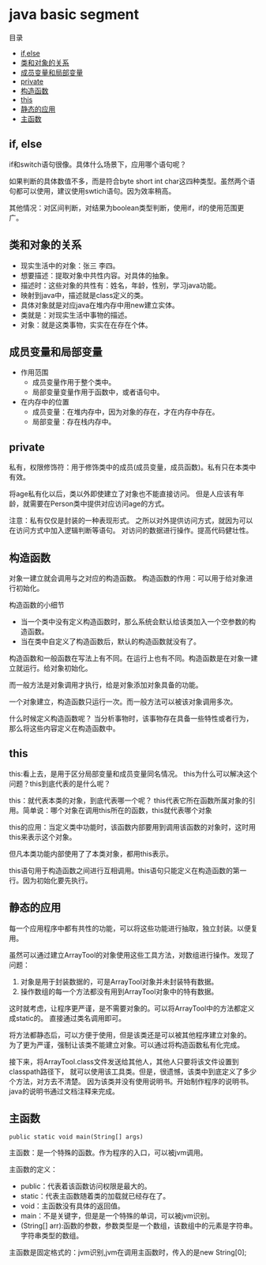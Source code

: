 # java basic segment

目录

- [if,else](#if,else)
- [类和对象的关系](#类和对象的关系)
- [成员变量和局部变量](#成员变量和局部变量)
- [private](#private)
- [构造函数](#构造函数)
- [this](#this)
- [静态的应用](#静态的应用)
- [主函数](#主函数)
## if, else

if和switch语句很像。具体什么场景下，应用哪个语句呢？

如果判断的具体数值不多，而是符合byte short int char这四种类型。虽然两个语句都可以使用，建议使用swtich语句。因为效率稍高。

其他情况：对区间判断，对结果为boolean类型判断，使用if，if的使用范围更广。

## 类和对象的关系

- 现实生活中的对象：张三 李四。
- 想要描述：提取对象中共性内容。对具体的抽象。
- 描述时：这些对象的共性有：姓名，年龄，性别，学习java功能。
- 映射到java中，描述就是class定义的类。
- 具体对象就是对应java在堆内存中用new建立实体。
- 类就是：对现实生活中事物的描述。
- 对象：就是这类事物，实实在在存在个体。


## 成员变量和局部变量

- 作用范围
	- 成员变量作用于整个类中。
	- 局部变量变量作用于函数中，或者语句中。
- 在内存中的位置
	- 成员变量：在堆内存中，因为对象的存在，才在内存中存在。
	- 局部变量：存在栈内存中。

## private

私有，权限修饰符：用于修饰类中的成员(成员变量，成员函数)。私有只在本类中有效。

将age私有化以后，类以外即使建立了对象也不能直接访问。
但是人应该有年龄，就需要在Person类中提供对应访问age的方式。

注意：私有仅仅是封装的一种表现形式。
之所以对外提供访问方式，就因为可以在访问方式中加入逻辑判断等语句。
对访问的数据进行操作。提高代码健壮性。

## 构造函数

对象一建立就会调用与之对应的构造函数。
构造函数的作用：可以用于给对象进行初始化。

构造函数的小细节

- 当一个类中没有定义构造函数时，那么系统会默认给该类加入一个空参数的构造函数。
- 当在类中自定义了构造函数后，默认的构造函数就没有了。

构造函数和一般函数在写法上有不同。在运行上也有不同。构造函数是在对象一建立就运行。给对象初始化。

而一般方法是对象调用才执行，给是对象添加对象具备的功能。

一个对象建立，构造函数只运行一次。而一般方法可以被该对象调用多次。

什么时候定义构造函数呢？
当分析事物时，该事物存在具备一些特性或者行为，那么将这些内容定义在构造函数中。

## this

this:看上去，是用于区分局部变量和成员变量同名情况。
this为什么可以解决这个问题？this到底代表的是什么呢？

this：就代表本类的对象，到底代表哪一个呢？
this代表它所在函数所属对象的引用。简单说：哪个对象在调用this所在的函数，this就代表哪个对象

this的应用：当定义类中功能时，该函数内部要用到调用该函数的对象时，这时用this来表示这个对象。

但凡本类功能内部使用了了本类对象，都用this表示。

this语句用于构造函数之间进行互相调用。this语句只能定义在构造函数的第一行。因为初始化要先执行。

## 静态的应用

每一个应用程序中都有共性的功能，可以将这些功能进行抽取，独立封装。以便复用。

虽然可以通过建立ArrayTool的对象使用这些工具方法，对数组进行操作。发现了问题：

1. 对象是用于封装数据的，可是ArrayTool对象并未封装特有数据。
2. 操作数组的每一个方法都没有用到ArrayTool对象中的特有数据。

这时就考虑，让程序更严谨，是不需要对象的。可以将ArrayTool中的方法都定义成static的。
直接通过类名调用即可。

将方法都静态后，可以方便于使用，但是该类还是可以被其他程序建立对象的。
为了更为严谨，强制让该类不能建立对象。可以通过将构造函数私有化完成。

接下来，将ArrayTool.class文件发送给其他人，其他人只要将该文件设置到classpath路径下，
就可以使用该工具类。但是，很遗憾，该类中到底定义了多少个方法，对方去不清楚。
因为该类并没有使用说明书。开始制作程序的说明书。java的说明书通过文档注释来完成。

## 主函数

`public static void main(String[] args)`

主函数：是一个特殊的函数。作为程序的入口，可以被jvm调用。

主函数的定义：

- public：代表着该函数访问权限是最大的。
- static：代表主函数随着类的加载就已经存在了。
- void：主函数没有具体的返回值。
- main：不是关键字，但是是一个特殊的单词，可以被jvm识别。
- (String[] arr):函数的参数，参数类型是一个数组，该数组中的元素是字符串。字符串类型的数组。

主函数是固定格式的：jvm识别,jvm在调用主函数时，传入的是new String[0];































